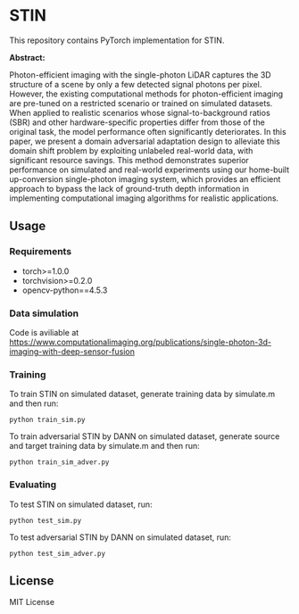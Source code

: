 # STIN

This repository contains PyTorch implementation for STIN.


**Abstract:**

Photon-efficient imaging with the single-photon LiDAR captures the 3D structure of a scene by only a few detected signal photons per pixel. However, the existing computational methods for photon-efficient imaging are pre-tuned on a restricted scenario or trained on simulated datasets. When applied to realistic scenarios whose signal-to-background ratios (SBR) and other hardware-specific properties differ from those of the original task, the model performance often significantly deteriorates. In this paper, we present a domain adversarial adaptation design to alleviate this domain shift problem by exploiting unlabeled real-world data, with significant resource savings. This method demonstrates superior performance on simulated and real-world experiments using our home-built up-conversion single-photon imaging system, which provides an efficient approach to bypass the lack of ground-truth depth information in implementing computational imaging algorithms for realistic applications.

## Usage

### Requirements

- torch>=1.0.0
- torchvision>=0.2.0
- opencv-python==4.5.3

### Data simulation
Code is aviliable at https://www.computationalimaging.org/publications/single-photon-3d-imaging-with-deep-sensor-fusion

### Training

To train STIN on simulated dataset, generate training data by simulate.m and then run:
```
python train_sim.py
```
To train adversarial STIN by DANN on simulated dataset, generate source and target training data by simulate.m and then run:
```
python train_sim_adver.py
```

### Evaluating

To test STIN on simulated dataset, run:
```
python test_sim.py
```
To test adversarial STIN by DANN on simulated dataset, run:
```
python test_sim_adver.py
```

## License
MIT License
